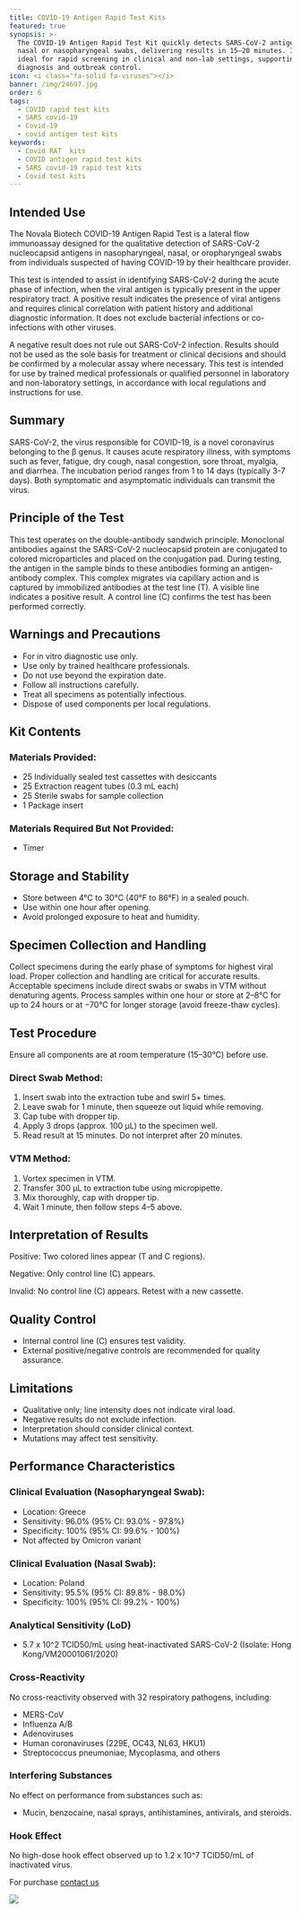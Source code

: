 ```yaml
---
title: COVID-19 Antigen Rapid Test Kits
featured: true
synopsis: >-
  The COVID-19 Antigen Rapid Test Kit quickly detects SARS-CoV-2 antigens from
  nasal or nasopharyngeal swabs, delivering results in 15–20 minutes. It is
  ideal for rapid screening in clinical and non-lab settings, supporting timely
  diagnosis and outbreak control.
icon: <i class="fa-solid fa-viruses"></i>
banner: /img/24697.jpg
order: 6
tags:
  - COVID rapid test kits
  - SARS covid-19
  - Covid-19
  - covid antigen test kits
keywords:
  - Covid RAT  kits
  - COVID antigen rapid test kits
  - SARS covid-19 rapid test kits
  - Covid test kits
---
```


## Intended Use

The Novala Biotech COVID-19 Antigen Rapid Test is a lateral flow immunoassay designed for the qualitative detection of SARS-CoV-2 nucleocapsid antigens in nasopharyngeal, nasal, or oropharyngeal swabs from individuals suspected of having COVID-19 by their healthcare provider.

This test is intended to assist in identifying SARS-CoV-2 during the acute phase of infection, when the viral antigen is typically present in the upper respiratory tract. A positive result indicates the presence of viral antigens and requires clinical correlation with patient history and additional diagnostic information. It does not exclude bacterial infections or co-infections with other viruses.

A negative result does not rule out SARS-CoV-2 infection. Results should not be used as the sole basis for treatment or clinical decisions and should be confirmed by a molecular assay where necessary. This test is intended for use by trained medical professionals or qualified personnel in laboratory and non-laboratory settings, in accordance with local regulations and instructions for use.

## Summary

SARS-CoV-2, the virus responsible for COVID-19, is a novel coronavirus belonging to the β genus. It causes acute respiratory illness, with symptoms such as fever, fatigue, dry cough, nasal congestion, sore throat, myalgia, and diarrhea. The incubation period ranges from 1 to 14 days (typically 3-7 days). Both symptomatic and asymptomatic individuals can transmit the virus.

## Principle of the Test

This test operates on the double-antibody sandwich principle. Monoclonal antibodies against the SARS-CoV-2 nucleocapsid protein are conjugated to colored microparticles and placed on the conjugation pad. During testing, the antigen in the sample binds to these antibodies forming an antigen-antibody complex. This complex migrates via capillary action and is captured by immobilized antibodies at the test line (T). A visible line indicates a positive result. A control line (C) confirms the test has been performed correctly.

## Warnings and Precautions

* For in vitro diagnostic use only.
* Use only by trained healthcare professionals.
* Do not use beyond the expiration date.
* Follow all instructions carefully.
* Treat all specimens as potentially infectious.
* Dispose of used components per local regulations.

## Kit Contents

### Materials Provided:

* 25 Individually sealed test cassettes with desiccants
* 25 Extraction reagent tubes (0.3 mL each)
* 25 Sterile swabs for sample collection
* 1 Package insert

### Materials Required But Not Provided:

* Timer

## Storage and Stability

* Store between 4°C to 30°C (40°F to 86°F) in a sealed pouch.
* Use within one hour after opening.
* Avoid prolonged exposure to heat and humidity.

## Specimen Collection and Handling

Collect specimens during the early phase of symptoms for highest viral load. Proper collection and handling are critical for accurate results. Acceptable specimens include direct swabs or swabs in VTM without denaturing agents. Process samples within one hour or store at 2–8°C for up to 24 hours or at −70°C for longer storage (avoid freeze-thaw cycles).

## Test Procedure

Ensure all components are at room temperature (15–30°C) before use.

### Direct Swab Method:

1. Insert swab into the extraction tube and swirl 5+ times.
2. Leave swab for 1 minute, then squeeze out liquid while removing.
3. Cap tube with dropper tip.
4. Apply 3 drops (approx. 100 μL) to the specimen well.
5. Read result at 15 minutes. Do not interpret after 20 minutes.

### VTM Method:

1. Vortex specimen in VTM.
2. Transfer 300 μL to extraction tube using micropipette.
3. Mix thoroughly, cap with dropper tip.
4. Wait 1 minute, then follow steps 4–5 above.

## Interpretation of Results

Positive: Two colored lines appear (T and C regions).

Negative: Only control line (C) appears.

Invalid: No control line (C) appears. Retest with a new cassette.

## Quality Control

* Internal control line (C) ensures test validity.
* External positive/negative controls are recommended for quality assurance.

## Limitations

* Qualitative only; line intensity does not indicate viral load.
* Negative results do not exclude infection.
* Interpretation should consider clinical context.
* Mutations may affect test sensitivity.

## Performance Characteristics

### Clinical Evaluation (Nasopharyngeal Swab):

* Location: Greece
* Sensitivity: 96.0% (95% CI: 93.0% - 97.8%)
* Specificity: 100% (95% CI: 99.6% - 100%)
* Not affected by Omicron variant

### Clinical Evaluation (Nasal Swab):

* Location: Poland
* Sensitivity: 95.5% (95% CI: 89.8% - 98.0%)
* Specificity: 100% (95% CI: 99.2% - 100%)

### Analytical Sensitivity (LoD)

* 5.7 x 10^2 TCID50/mL using heat-inactivated SARS-CoV-2 (Isolate: Hong Kong/VM20001061/2020)

### Cross-Reactivity

No cross-reactivity observed with 32 respiratory pathogens, including:

* MERS-CoV
* Influenza A/B
* Adenoviruses
* Human coronaviruses (229E, OC43, NL63, HKU1)
* Streptococcus pneumoniae, Mycoplasma, and others

### Interfering Substances

No effect on performance from substances such as:

* Mucin, benzocaine, nasal sprays, antihistamines, antivirals, and steroids.

### Hook Effect

No high-dose hook effect observed up to 1.2 x 10^7 TCID50/mL of inactivated virus.

For purchase [contact us](https://novala.com.np/contact/)

![](/img/hand-with-protective-gloves-making-covid-test.jpg)
